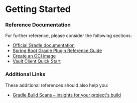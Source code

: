 # Getting Started

### Reference Documentation

For further reference, please consider the following sections:

* [Official Gradle documentation](https://docs.gradle.org)
* [Spring Boot Gradle Plugin Reference Guide](https://docs.spring.io/spring-boot/3.3.2/gradle-plugin)
* [Create an OCI image](https://docs.spring.io/spring-boot/3.3.2/gradle-plugin/packaging-oci-image.html)
* [Vault Client Quick Start](https://docs.spring.io/spring-cloud-vault/docs/current/reference/html/#client-side-usage)

### Additional Links

These additional references should also help you:

* [Gradle Build Scans – insights for your project's build](https://scans.gradle.com#gradle)

